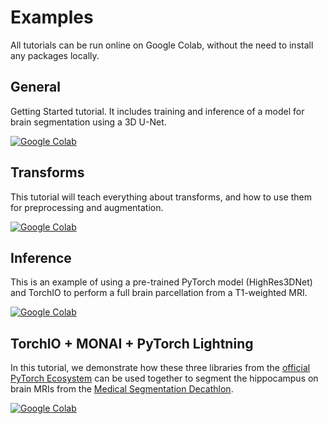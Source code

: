 # Examples

All tutorials can be run online on Google Colab, without the need to install
any packages locally.

## General

Getting Started tutorial. It includes training and inference of a model for
brain segmentation using a 3D U-Net.

[![Google Colab](https://colab.research.google.com/assets/colab-badge.svg)](https://colab.research.google.com/github/TorchIO-project/torchio-notebooks/blob/main/notebooks/TorchIO_tutorial.ipynb)

## Transforms

This tutorial will teach everything about transforms, and how to use them for preprocessing and augmentation.

[![Google Colab](https://colab.research.google.com/assets/colab-badge.svg)](https://colab.research.google.com/github/TorchIO-project/torchio-notebooks/blob/main/notebooks/Data_preprocessing_and_augmentation_using_TorchIO_a_tutorial.ipynb)

## Inference

This is an example of using a pre-trained PyTorch model (HighRes3DNet) and TorchIO to perform a full brain parcellation from a T1-weighted MRI.

[![Google Colab](https://colab.research.google.com/assets/colab-badge.svg)](https://colab.research.google.com/github/TorchIO-project/torchio-notebooks/blob/main/notebooks/Brain_parcellation_with_TorchIO_and_HighRes3DNet.ipynb)

## TorchIO + MONAI + PyTorch Lightning

In this tutorial, we demonstrate how these three libraries from the
[official PyTorch Ecosystem](https://pytorch.org/ecosystem/)
can be used together to segment the hippocampus on brain MRIs from the
[Medical Segmentation Decathlon](http://medicaldecathlon.com/).

[![Google Colab](https://colab.research.google.com/assets/colab-badge.svg)](https://colab.research.google.com/github/TorchIO-project/torchio-notebooks/blob/main/notebooks/TorchIO_MONAI_PyTorch_Lightning.ipynb)
